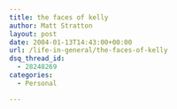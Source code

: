 ```yaml
---
title: the faces of kelly
author: Matt Stratton
layout: post
date: 2004-01-13T14:43:00+00:00
url: /life-in-general/the-faces-of-kelly
dsq_thread_id:
  - 28248269
categories:
  - Personal

---
```

